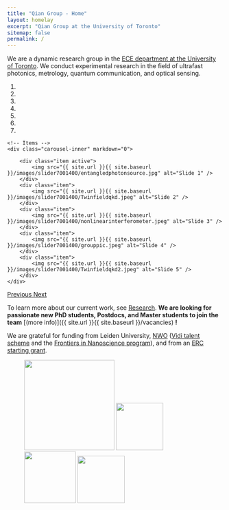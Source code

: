 ```yaml
---
title: "Qian Group - Home"
layout: homelay
excerpt: "Qian Group at the University of Toronto"
sitemap: false
permalink: /
---
```


We are a dynamic research group in the [ECE department at the University of Toronto](https://www.ece.utoronto.ca/). We conduct experimental research in the field of ultrafast photonics, metrology, quantum communication, and optical sensing.

<div markdown="0" id="carousel" class="carousel slide" data-ride="carousel" data-interval="5000" data-pause="hover" >
    <!-- Menu -->
    <ol class="carousel-indicators">
        <li data-target="#carousel" data-slide-to="0" class="active"></li>
        <li data-target="#carousel" data-slide-to="1"></li>
        <li data-target="#carousel" data-slide-to="2"></li>
        <li data-target="#carousel" data-slide-to="3"></li>
        <li data-target="#carousel" data-slide-to="4"></li>
        <li data-target="#carousel" data-slide-to="5"></li>
        <li data-target="#carousel" data-slide-to="6"></li>
    </ol>

    <!-- Items -->
    <div class="carousel-inner" markdown="0">

        <div class="item active">
            <img src="{{ site.url }}{{ site.baseurl }}/images/slider7001400/entangledphotonsource.jpg" alt="Slide 1" />
        </div>
        <div class="item">
            <img src="{{ site.url }}{{ site.baseurl }}/images/slider7001400/Twinfieldqkd.jpeg" alt="Slide 2" />
        </div>
        <div class="item">
            <img src="{{ site.url }}{{ site.baseurl }}/images/slider7001400/nonlinearinterferometer.jpeg" alt="Slide 3" />
        </div>
        <div class="item">
            <img src="{{ site.url }}{{ site.baseurl }}/images/slider7001400/grouppic.jpeg" alt="Slide 4" />
        </div>
        <div class="item">
            <img src="{{ site.url }}{{ site.baseurl }}/images/slider7001400/Twinfieldqkd2.jpeg" alt="Slide 5" />
        </div>
    </div>
  <a class="left carousel-control" href="#carousel" role="button" data-slide="prev">
    <span class="glyphicon glyphicon-chevron-left" aria-hidden="true"></span>
    <span class="sr-only">Previous</span>
  </a>
  <a class="right carousel-control" href="#carousel" role="button" data-slide="next">
    <span class="glyphicon glyphicon-chevron-right" aria-hidden="true"></span>
    <span class="sr-only">Next</span>
  </a>
</div>




To learn more about our current work, see [Research](research).
 **We are  looking for passionate new PhD students, Postdocs, and Master students to join the team** [(more info)]({{ site.url }}{{ site.baseurl }}/vacancies) **!**


We are grateful for funding from Leiden University, [NWO](www.nwo.nl) ([Vidi talent scheme](http://www.nwo.nl/en/research-and-results/programmes/Talent+Scheme) and the [Frontiers in Nanoscience program](https://www.universiteitleiden.nl/en/research/research-projects/science/frontiers-of-nanoscience-nanofront)), and from an [ERC starting grant](https://erc.europa.eu/funding/starting-grants).

<figure class="fourth">
  <img src="{{ site.url }}{{ site.baseurl }}/images/logopic/Logo_Leiden.jpg" style="width: 210px">
  <img src="{{ site.url }}{{ site.baseurl }}/images/logopic/Logo_Nanofront.jpg" style="width: 110px">
  <img src="{{ site.url }}{{ site.baseurl }}/images/logopic/Logo_NWO.jpg" style="width: 120px">
  <img src="{{ site.url }}{{ site.baseurl }}/images/logopic/Logo_ERC.jpg" style="width: 110px">
</figure>
